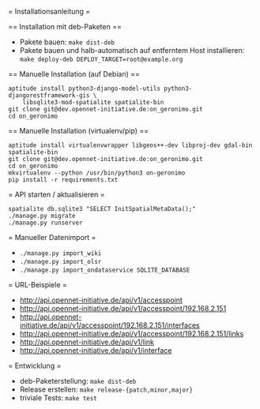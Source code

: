 = Installationsanleitung =

== Installation mit deb-Paketen ==

* Pakete bauen: `make dist-deb`
* Pakete bauen und halb-automatisch auf entferntem Host installieren:
  `make deploy-deb DEPLOY_TARGET=root@example.org`

== Manuelle Installation (auf Debian) ==

```shell
aptitude install python3-django-model-utils python3-djangorestframework-gis \
	libsqlite3-mod-spatialite spatialite-bin
git clone git@dev.opennet-initiative.de:on_geronimo.git
cd on_geronimo
```


== Manuelle Installation (virtualenv/pip) ==

```shell
aptitude install virtualenvwrapper libgeos++-dev libproj-dev gdal-bin spatialite-bin
git clone git@dev.opennet-initiative.de:on_geronimo.git
cd on_geronimo
mkvirtualenv --python /usr/bin/python3 on-geronimo
pip install -r requirements.txt
```


= API starten / aktualisieren =
```shell
spatialite db.sqlite3 "SELECT InitSpatialMetaData();"
./manage.py migrate
./manage.py runserver
```


= Manueller Datenimport =

* `./manage.py import_wiki`
* `./manage.py import_olsr`
* `./manage.py import_ondataservice SQLITE_DATABASE`


= URL-Beispiele =

* http://api.opennet-initiative.de/api/v1/accesspoint
* http://api.opennet-initiative.de/api/v1/accesspoint/192.168.2.151
* http://api.opennet-initiative.de/api/v1/accesspoint/192.168.2.151/interfaces
* http://api.opennet-initiative.de/api/v1/accesspoint/192.168.2.151/links
* http://api.opennet-initiative.de/api/v1/link
* http://api.opennet-initiative.de/api/v1/interface


= Entwicklung =
* deb-Paketerstellung: `make dist-deb`
* Release erstellen: `make release-{patch,minor,major}`
* triviale Tests: `make test`
